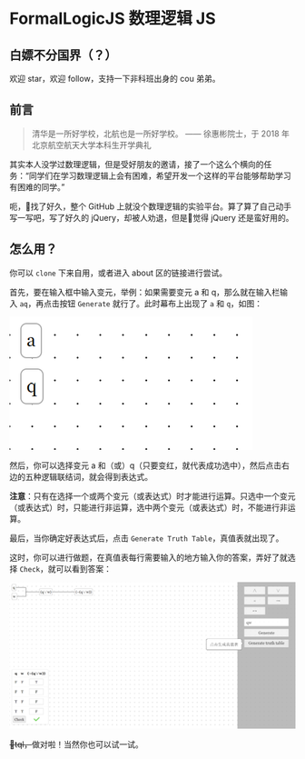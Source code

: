 # FormalLogicJS 数理逻辑 JS

## 白嫖不分国界（？）

欢迎 star，欢迎 follow，支持一下非科班出身的 cou 弟弟。

## 前言

> 清华是一所好学校，北航也是一所好学校。
> —— 徐惠彬院士，于 2018 年北京航空航天大学本科生开学典礼

其实本人没学过数理逻辑，但是受好朋友的邀请，接了一个这么个横向的任务：“同学们在学习数理逻辑上会有困难，希望开发一个这样的平台能够帮助学习有困难的同学。”

呃，👴找了好久，整个 GitHub 上就没个数理逻辑的实验平台。算了算了自己动手写一写吧，写了好久的 jQuery，却被人劝退，但是👴觉得 jQuery 还是蛮好用的。

## 怎么用？

你可以 `clone` 下来自用，或者进入 about 区的链接进行尝试。

首先，要在输入框中输入变元，举例：如果需要变元 a 和 q，那么就在输入栏输入 `aq`，再点击按钮 `Generate` 就行了。此时幕布上出现了 `a` 和 `q`，如图：

![图1. 幕布上出现了 `a` 和 `q`](readme-img/1.png)

然后，你可以选择变元 a 和（或）q（只要变红，就代表成功选中），然后点击右边的五种逻辑联结词，就会得到表达式。

**注意**：只有在选择一个或两个变元（或表达式）时才能进行运算。只选中一个变元（或表达式）时，只能进行非运算，选中两个变元（或表达式）时，不能进行非运算。

最后，当你确定好表达式后，点击 `Generate Truth Table`，真值表就出现了。

这时，你可以进行做题，在真值表每行需要输入的地方输入你的答案，弄好了就选择 `Check`，就可以看到答案：

![图2. 👴太强嘞](readme-img/2.png)

~~👴tql，~~做对啦！当然你也可以试一试。
